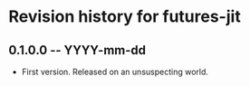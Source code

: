 # Revision history for futures-jit

## 0.1.0.0 -- YYYY-mm-dd

* First version. Released on an unsuspecting world.
